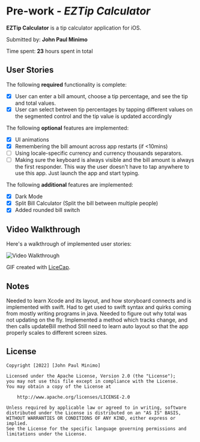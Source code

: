 # Pre-work - *EZTip Calculator*

**EZTip Calculator** is a tip calculator application for iOS.

Submitted by: **John Paul Minimo**

Time spent: **23** hours spent in total

## User Stories

The following **required** functionality is complete:

* [x] User can enter a bill amount, choose a tip percentage, and see the tip and total values.
* [x] User can select between tip percentages by tapping different values on the segmented control and the tip value is updated accordingly

The following **optional** features are implemented:

* [x] UI animations
* [x] Remembering the bill amount across app restarts (if <10mins)
* [ ] Using locale-specific currency and currency thousands separators.
* [ ] Making sure the keyboard is always visible and the bill amount is always the first responder. This way the user doesn't have to tap anywhere to use this app. Just launch the app and start typing.

The following **additional** features are implemented:

- [x] Dark Mode
- [x] Split Bill Calculator (Split the bill between multiple people) 
- [x] Added rounded bill switch 

## Video Walkthrough

Here's a walkthrough of implemented user stories:

<img src='http://i.imgur.com/link/to/your/gif/file.gif' title='Video Walkthrough' width='' alt='Video Walkthrough' />

GIF created with [LiceCap](http://www.cockos.com/licecap/).

## Notes

Needed to learn Xcode and its layout, and how storyboard connects and is implemented with swift.
Had to get used to swift syntax and quirks coming from mostly writing programs in java.
Needed to figure out why total was not updating on the fly. Implemented a method which tracks change, and then calls updateBill method
Still need to learn auto layout so that the app properly scales to different screen sizes.
## License

    Copyright [2022] [John Paul Minimo]

    Licensed under the Apache License, Version 2.0 (the "License");
    you may not use this file except in compliance with the License.
    You may obtain a copy of the License at

        http://www.apache.org/licenses/LICENSE-2.0

    Unless required by applicable law or agreed to in writing, software
    distributed under the License is distributed on an "AS IS" BASIS,
    WITHOUT WARRANTIES OR CONDITIONS OF ANY KIND, either express or implied.
    See the License for the specific language governing permissions and
    limitations under the License.
